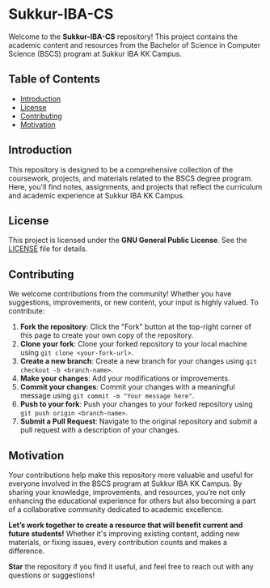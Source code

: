 # Sukkur-IBA-CS

Welcome to the **Sukkur-IBA-CS** repository! This project contains the academic content and resources from the Bachelor of Science in Computer Science (BSCS) program at Sukkur IBA KK Campus.

## Table of Contents

- [Introduction](#introduction)
- [License](#license)
- [Contributing](#contributing)
- [Motivation](#motivation)

## Introduction

This repository is designed to be a comprehensive collection of the coursework, projects, and materials related to the BSCS degree program. Here, you'll find notes, assignments, and projects that reflect the curriculum and academic experience at Sukkur IBA KK Campus.

## License

This project is licensed under the **GNU General Public License**. See the [LICENSE](LICENSE) file for details.

## Contributing

We welcome contributions from the community! Whether you have suggestions, improvements, or new content, your input is highly valued. To contribute:

1. **Fork the repository**: Click the "Fork" button at the top-right corner of this page to create your own copy of the repository.
2. **Clone your fork**: Clone your forked repository to your local machine using `git clone <your-fork-url>`.
3. **Create a new branch**: Create a new branch for your changes using `git checkout -b <branch-name>`.
4. **Make your changes**: Add your modifications or improvements.
5. **Commit your changes**: Commit your changes with a meaningful message using `git commit -m "Your message here"`.
6. **Push to your fork**: Push your changes to your forked repository using `git push origin <branch-name>`.
7. **Submit a Pull Request**: Navigate to the original repository and submit a pull request with a description of your changes.

## Motivation

Your contributions help make this repository more valuable and useful for everyone involved in the BSCS program at Sukkur IBA KK Campus. By sharing your knowledge, improvements, and resources, you’re not only enhancing the educational experience for others but also becoming a part of a collaborative community dedicated to academic excellence.

**Let’s work together to create a resource that will benefit current and future students!** Whether it's improving existing content, adding new materials, or fixing issues, every contribution counts and makes a difference.

**Star** the repository if you find it useful, and feel free to reach out with any questions or suggestions!

